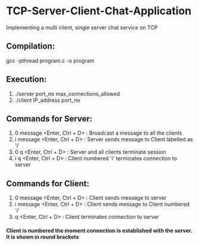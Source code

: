 # TCP-Server-Client-Chat-Application
Implementing a multi client, single server chat service on TCP

## Compilation: 
  gcc -pthread program.c -o program

## Execution: 
  1. ./server port_no max_connections_allowed
  2. ./client IP_address port_no
             
## Commands for Server: 
  1. 0 message <Enter, Ctrl + D> : Broadcast a message to all the clients
  2. i message <Enter, Ctrl + D> : Server sends message to Client labelled as 'i'
  3. 0 q <Enter, Ctrl + D> : Server and all clients terminate session
  4. i q <Enter, Ctrl + D> : Client numbered 'i' terminates connection to server
  
## Commands for Client:
  1. 0 message <Enter, Ctrl + D> : Client sends message to server
  2. i message <Enter, Ctrl + D> : Client sends message to Client numbered 'i'
  3. q <Enter, Ctrl + D> : Client terminates connection to server
  
#### Client is numbered the moment connection is established with the server. It is shown in round brackets
